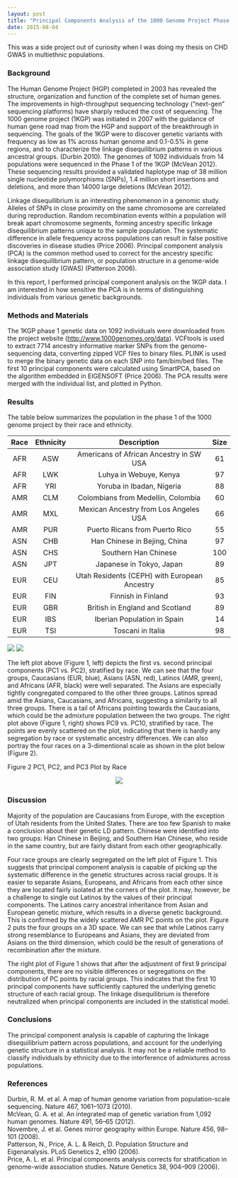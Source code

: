```yaml
---
layout: post
title: "Principal Components Analysis of the 1000 Genome Project Phase I Data"
date: 2015-08-04
---
```


This was a side project out of curiosity when I was doing my thesis on CHD GWAS in multiethnic populations.

### Background

The Human Genome Project (HGP) completed in 2003 has revealed the structure, organization and function of the complete set of human genes. The improvements in high-throughput sequencing technology (“next-gen” sequencing platforms) have sharply reduced the cost of sequencing. The 1000 genome project (1KGP) was initiated in 2007 with the guidance of human gene road map from the HGP and support of the breakthrough in sequencing. The goals of the 1KGP were to discover genetic variants with frequency as low as 1% across human genome and 0.1-0.5% in gene regions, and to characterize the linkage disequilibrium patterns in various ancestral groups. (Durbin 2010). The genomes of 1092 individuals from 14 populations were sequenced in the Phase 1 of the 1KGP (McVean 2012). These sequencing results provided a validated haplotype map of 38 million single nucleotide polymorphisms (SNPs), 1.4 million short insertions and deletions, and more than 14000 large deletions (McVean 2012).

Linkage disequilibrium is an interesting phenomenon in a genomic study. Alleles of SNPs in close proximity on the same chromosome are correlated during reproduction. Random recombination events within a population will break apart chromosome segments, forming ancestry specific linkage disequilibrium patterns unique to the sample population. The systematic difference in allele frequency across populations can result in false positive discoveries in disease studies (Price 2006). Principal component analysis (PCA) is the common method used to correct for the ancestry specific linkage disequilibrium pattern, or population structure in a genome-wide association study (GWAS) (Patterson 2006).

In this report, I performed principal component analysis on the 1KGP data. I am interested in how sensitive the PCA is in terms of distinguishing individuals from various genetic backgrounds.
 
### Methods and Materials
The 1KGP phase 1 genetic data on 1092 individuals were downloaded from the project website (http://www.1000genomes.org/data). VCFtools is used to extract 7714 ancestry informative marker SNPs from the genome-sequencing data, converting zipped VCF files to binary files. PLINK is used to merge the binary genetic data on each SNP into fam/bim/bed files. The first 10 principal components were calculated using SmartPCA, based on the algorithm embedded in EIGENSOFT (Price 2006). The PCA results were merged with the individual list, and plotted in Python.

### Results
The table below summarizes the population in the phase 1 of the 1000 genome project by their race and ethnicity.


|Race|Ethnicity|Description|Size|
|:---------:|:---------:|:---------:|:---:|
|AFR|ASW|Americans of African Ancestry in SW USA|61|
|AFR|LWK|Luhya in Webuye, Kenya|97|
|AFR|YRI|Yoruba in Ibadan, Nigeria|88|
|AMR|CLM|Colombians from Medellin, Colombia|60|
|AMR|MXL|Mexican Ancestry from Los Angeles USA|66|
|AMR|PUR|Puerto Ricans from Puerto Rico|55|
|ASN|CHB|Han Chinese in Bejing, China|97|
|ASN|CHS|Southern Han Chinese|100|
|ASN|JPT|Japanese in Tokyo, Japan|89|
|EUR|CEU|Utah Residents (CEPH) with European Ancestry|85|
|EUR|FIN|Finnish in Finland|93|
|EUR|GBR|British in England and Scotland|89|
|EUR|IBS|Iberian Population in Spain|14|
|EUR|TSI|Toscani in Italia|98|


<div align="center" style="display: inline-block">
    <div style="max-width: 400px; height: auto; display: inline-block">
    <img src="{{site.url}}/assets/images/1kg/PC1vsPC2.png" />​
    </div>
    <div style="max-width: 400px; height: auto; display: inline-block">
    <img src="{{site.url}}/assets/images/1kg/PC9vsPC10.png" />​
    </div>
</div>

The left plot above (Figure 1, left) depicts the first vs. second principal components (PC1 vs. PC2), stratified by race. We can see that the four groups, Caucasians (EUR, blue), Asians (ASN, red), Latinos (AMR, green), and Africans (AFR, black) were well separated. The Asians are especially tightly congregated compared to the other three groups. Latinos spread amid the Asians, Caucasians, and Africans, suggesting a similarity to all three groups. There is a tail of Africans pointing towards the Caucasians, which could be the admixture population between the two groups. The right plot above (Figure 1, right) shows PC9 vs. PC10, stratified by race. The points are evenly scattered on the plot, indicating that there is hardly any segregation by race or systematic ancestry differences. We can also portray the four races on a 3-dimentional scale as shown in the plot below (Figure 2).

Figure 2 PC1, PC2, and PC3 Plot by Race

<div align="center">
<img src="{{site.url}}/assets/images/1kg/1kg3d.gif" />​
</div>

### Discussion

Majority of the population are Caucasians from Europe, with the exception of Utah residents from the United States. There are too few Spanish to make a conclusion about their genetic LD pattern. Chinese were identified into two groups: Han Chinese in Beijing, and Southern Han Chinese, who reside in the same country, but are fairly distant from each other geographically.

Four race groups are clearly segregated on the left plot of Figure 1. This suggests that principal component analysis is capable of picking up the systematic difference in the genetic structures across racial groups. It is easier to separate Asians, Europeans, and Africans from each other since they are located fairly isolated at the corners of the plot. It may, however, be a challenge to single out Latinos by the values of their principal components. The Latinos carry ancestral inheritance from Asian and European genetic mixture, which results in a diverse genetic background. This is confirmed by the widely scattered AMR PC points on the plot. Figure 2 puts the four groups on a 3D space. We can see that while Latinos carry strong resemblance to Europeans and Asians, they are deviated from Asians on the third dimension, which could be the result of generations of recombination after the mixture.

The right plot of Figure 1 shows that after the adjustment of first 9 principal components, there are no visible differences or segregations on the distribution of PC points by racial groups. This indicates that the first 10 principal components have sufficiently captured the underlying genetic structure of each racial group. The linkage disequilibrium is therefore neutralized when principal components are included in the statistical model.

### Conclusions

The principal component analysis is capable of capturing the linkage disequilibrium pattern across populations, and account for the underlying genetic structure in a statistical analysis. It may not be a reliable method to classify individuals by ethnicity due to the interference of admixtures across populations.

### References

Durbin, R. M. et al. A map of human genome variation from population-scale sequencing. Nature 467, 1061–1073 (2010). <br>
McVean, G. A. et al. An integrated map of genetic variation from 1,092 human genomes. Nature 491, 56–65 (2012). <br>
Novembre, J. et al. Genes mirror geography within Europe. Nature 456, 98–101 (2008). <br>
Patterson, N., Price, A. L. & Reich, D. Population Structure and Eigenanalysis. PLoS Genetics 2, e190 (2006). <br>
Price, A. L. et al. Principal components analysis corrects for stratification in genome-wide association studies. Nature Genetics 38, 904–909 (2006). <br>
